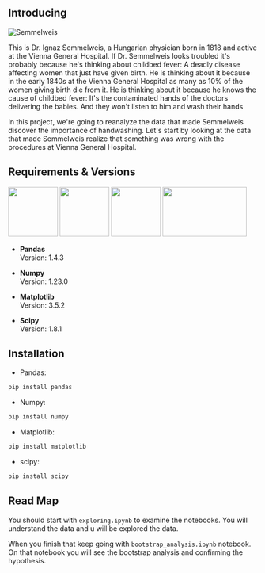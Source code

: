 ## Introducing  

![Semmelweis](https://img-s1.onedio.com/id-575aa86599d6c333582bae7b/rev-0/w-620/f-jpg/s-856e7addf04f4b11b582f95dde3f58b64568ad0c.jpg)

This is Dr. Ignaz Semmelweis, a Hungarian physician born in 1818 and active at the Vienna General Hospital. If Dr. Semmelweis looks troubled it's probably because he's thinking about childbed fever: A deadly disease affecting women that just have given birth. He is thinking about it because in the early 1840s at the Vienna General Hospital as many as 10% of the women giving birth die from it. He is thinking about it because he knows the cause of childbed fever: It's the contaminated hands of the doctors delivering the babies. And they won't listen to him and wash their hands  

In this project, we're going to reanalyze the data that made Semmelweis discover the importance of handwashing. Let's start by looking at the data that made Semmelweis realize that something was wrong with the procedures at Vienna General Hospital.  
  
## Requirements & Versions
<img src='https://encrypted-tbn0.gstatic.com/images?q=tbn:ANd9GcTvEfXHLIJLACY1DI30rAzDlbekLkgFXYm1DA&usqp=CAU' width='100' height='100'> <img src='https://encrypted-tbn0.gstatic.com/images?q=tbn:ANd9GcT01Ctpf3nRjz7b9l-om2h2llNA0jL4d_MVtXXXHVF5mWIn5nyMXLgzYscFGZdbhf_LN8M&usqp=CAU' width='100' height='100'> <img src='https://caiodonalisio.com/static/blog/posts/cadernos/matplotlib/cover.png' width='100' height='100'> <img src='https://bids.berkeley.edu/sites/default/files/styles/250x140/public/projects/scipy_logo_450x254.png?itok=iYqgsiQs' width='170' height='100'> 
  
- **Pandas**  
Version: 1.4.3  

- **Numpy**  
Version: 1.23.0  

- **Matplotlib**  
Version: 3.5.2  

- **Scipy**  
Version: 1.8.1  


## Installation
- Pandas:
```bash
pip install pandas
```
- Numpy:
```bash
pip install numpy
```
- Matplotlib:
```bash
pip install matplotlib
```
- scipy:
```bash
pip install scipy
```
  
## Read Map  
You should start with `exploring.ipynb` to examine the notebooks. You will understand the data and u will be explored the data.  

When you finish that keep going with `bootstrap_analysis.ipynb` notebook. On that notebook you will see the bootstrap analysis and confirming the hypothesis.   


